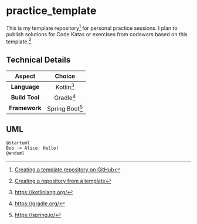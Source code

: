 # practice_template
This is my template repository[^1] for personal practice sessions. I plan to publish solutions for Code Katas or exercises from codewars based on this template.[^2]

## Technical Details
| Aspect | Choice |
|:--:|:--:|
| **Language** | Kotlin[^3] |
| **Build Tool** | Gradle[^4] |
| **Framework** | Spring Boot[^5] |

## UML
```plantuml
@startuml
Bob -> Alice: Hello!
@enduml
```

[^1]: [Creating a template repository on GitHub](https://docs.github.com/en/repositories/creating-and-managing-repositories/creating-a-template-repository)
[^2]: [Creating a repository from a template](https://docs.github.com/en/repositories/creating-and-managing-repositories/creating-a-repository-from-a-template)
[^3]: https://kotlinlang.org/
[^4]: https://gradle.org/
[^5]: https://spring.io/

